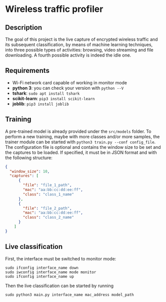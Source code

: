 # Wireless traffic profiler
## Description
The goal of this project is the live capture of encrypted wireless traffic and its subsequent classification, by means of machine learning techniques, into three possible types of activities: browsing, video streaming and file downloading. A fourth possible activity is indeed the idle one.

## Requirements
- Wi-Fi network card capable of working in monitor mode
- **python 3**: you can check your version with `python --V`
- **tshark**: `sudo apt install tshark`
- **scikit-learn**: `pip3 install scikit-learn` 
- **joblib**: `pip3 install joblib`

## Training
A pre-trained model is already provided under the `src/models` folder.
To perform a new training, maybe with more classes and/or more samples, the trainer module can be started with `python3 train.py --conf config_file`.
The configuration file is optional and contains the window size to be set and the captures to be loaded. If specified, it must be in JSON format and with the following structure:
```json
{
  "window_size": 10,
  "captures": [
      {
        "file": "file_1_path",
        "mac": "aa:bb:cc:dd:ee:ff",
        "class": "class_1_name"
      },
      {
        "file": "file_2_path",
        "mac": "aa:bb:cc:dd:ee:ff",
        "class": "class_2_name"
      }
    ]
}
```

## Live classification
First, the interface must be switched to monitor mode:
```
sudo ifconfig interface_name down
sudo iwconfig interface_name mode monitor
sudo ifconfig interface_name up
```
Then the live classification can be started by running
```
sudo python3 main.py interface_name mac_address model_path
```
